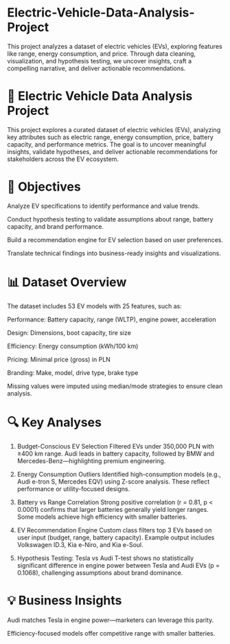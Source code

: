 # Electric-Vehicle-Data-Analysis-Project
This project analyzes a dataset of electric vehicles (EVs), exploring features like range, energy consumption, and price. Through data cleaning, visualization, and hypothesis testing, we uncover insights, craft a compelling narrative, and deliver actionable recommendations.

# 🔋 Electric Vehicle Data Analysis Project
This project explores a curated dataset of electric vehicles (EVs), analyzing key attributes such as electric range, energy consumption, price, battery capacity, and performance metrics. The goal is to uncover meaningful insights, validate hypotheses, and deliver actionable recommendations for stakeholders across the EV ecosystem.

# 📌 Objectives
Analyze EV specifications to identify performance and value trends.

Conduct hypothesis testing to validate assumptions about range, battery capacity, and brand performance.

Build a recommendation engine for EV selection based on user preferences.

Translate technical findings into business-ready insights and visualizations.

# 📊 Dataset Overview
The dataset includes 53 EV models with 25 features, such as:

Performance: Battery capacity, range (WLTP), engine power, acceleration

Design: Dimensions, boot capacity, tire size

Efficiency: Energy consumption (kWh/100 km)

Pricing: Minimal price (gross) in PLN

Branding: Make, model, drive type, brake type

Missing values were imputed using median/mode strategies to ensure clean analysis.

# 🔍 Key Analyses
1. Budget-Conscious EV Selection
Filtered EVs under 350,000 PLN with ≥400 km range. Audi leads in battery capacity, followed by BMW and Mercedes-Benz—highlighting premium engineering.

2. Energy Consumption Outliers
Identified high-consumption models (e.g., Audi e-tron S, Mercedes EQV) using Z-score analysis. These reflect performance or utility-focused designs.

3. Battery vs Range Correlation
Strong positive correlation (r = 0.81, p < 0.0001) confirms that larger batteries generally yield longer ranges. Some models achieve high efficiency with smaller batteries.

4. EV Recommendation Engine
Custom class filters top 3 EVs based on user input (budget, range, battery capacity). Example output includes Volkswagen ID.3, Kia e-Niro, and Kia e-Soul.

5. Hypothesis Testing: Tesla vs Audi
T-test shows no statistically significant difference in engine power between Tesla and Audi EVs (p = 0.1068), challenging assumptions about brand dominance.

# 💡 Business Insights
Audi matches Tesla in engine power—marketers can leverage this parity.

Efficiency-focused models offer competitive range with smaller batteries.

